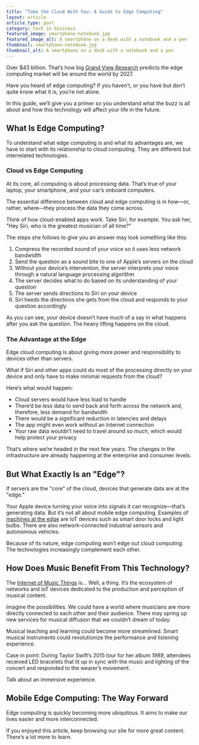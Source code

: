 ```yaml
---
title: "Take the Cloud With You: A Guide to Edge Computing"
layout: article
article_type: post
category: tech in business
featured_image: smartphone-notebook.jpg
featured_image_alt: A smartphone on a desk with a notebook and a pen
thumbnail: smartphone-notebook.jpg
thumbnail_alt: A smartphone on a desk with a notebook and a pen
---
```


Over $43 billion. That’s how big <a href="https://www.grandviewresearch.com/press-release/global-edge-computing-market" target="_blank">Grand View Research</a> predicts the edge computing market will be around the world by 2027.

Have you heard of edge computing? If you haven’t, or you have but don’t quite know what it is, you’re not alone.

In this guide, we’ll give you a primer so you understand what the buzz is all about and how this technology will affect your life in the future.

## What Is Edge Computing?

To understand what edge computing is and what its advantages are, we have to start with its relationship to cloud computing. They are different but interrelated technologies.

### Cloud vs Edge Computing

At its core, all computing is about processing data. That’s true of your laptop, your smartphone, and your car’s onboard computers.

The essential difference between cloud and edge computing is in how—or, rather, where—they process the data they come across.

Think of how cloud-enabled apps work. Take Siri, for example. You ask her, "Hey Siri, who is the greatest musician of all time?"

The steps she follows to give you an answer may look something like this:

1. Compress the recorded sound of your voice so it uses less network bandwidth
1. Send the question as a sound bite to one of Apple’s servers on the cloud
1. Without your device’s intervention, the server interprets your voice through a natural language processing algorithm
1. The server decides what to do based on its understanding of your question
1. The server sends directions to Siri on your device
1. Siri heeds the directions she gets from the cloud and responds to your question accordingly

As you can see, your device doesn’t have much of a say in what happens after you ask the question. The heavy lifting happens on the cloud.

### The Advantage at the Edge

Edge cloud computing is about giving more power and responsibility to devices other than servers.

What if Siri and other apps could do most of the processing directly on your device and only have to make minimal requests from the cloud?

Here’s what would happen:

- Cloud servers would have less load to handle
- There’d be less data to send back and forth across the network and, therefore, less demand for bandwidth
- There would be a significant reduction in latencies and delays
- The app might even work without an Internet connection
- Your raw data wouldn’t need to travel around so much, which would help protect your privacy

That’s where we’re headed in the next few years. The changes in the infrastructure are already happening at the enterprise and consumer levels.

## But What Exactly Is an "Edge"?

If servers are the "core" of the cloud, devices that generate data are at the "edge."

Your Apple device turning your voice into signals it can recognize—that’s generating data. But it’s not all about mobile edge computing. Examples of <a href="https://medium.com/velotio-perspectives/a-beginners-guide-to-edge-computing-6cfea853aa11" target="_blank">machines at the edge</a> are IoT devices such as smart door locks and light bulbs. There are also network-connected industrial sensors and autonomous vehicles.

Because of its nature, edge computing won’t edge out cloud computing. The technologies increasingly complement each other.

## How Does Music Benefit From This Technology?

The <a href="https://link.springer.com/article/10.1007/s11227-018-2511-6" target="_blank">Internet of Music Things</a> is... Well, a thing. It’s the ecosystem of networks and IoT devices dedicated to the production and perception of musical content.

Imagine the possibilities. We could have a world where musicians are more directly connected to each other and their audience. There may spring up new services for musical diffusion that we couldn’t dream of today.

Musical teaching and learning could become more streamlined. Smart musical instruments could revolutionize the performance and listening experience.

Case in point: During Taylor Swift’s 2015 tour for her album _1989_, attendees received LED bracelets that lit up in sync with the music and lighting of the concert and responded to the wearer’s movement.

Talk about an immersive experience.

## Mobile Edge Computing: The Way Forward

Edge computing is quickly becoming more ubiquitous. It aims to make our lives easier and more interconnected.

If you enjoyed this article, keep browsing our site for more great content. There’s a lot more to learn.
